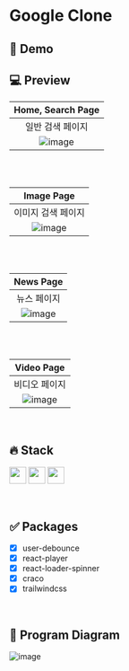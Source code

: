 # Google Clone

## 🔗 Demo

## 💻 Preview

|                                                Home, Search Page                                                |
| :-------------------------------------------------------------------------------------------------------------: |
|                                                일반 검색 페이지                                                 |
| ![image](https://user-images.githubusercontent.com/42693257/138036304-af68aaed-98f4-4dc4-9eca-94c59b32acbe.png) |

<br>
<br>

|                                                   Image Page                                                    |
| :-------------------------------------------------------------------------------------------------------------: |
|                                               이미지 검색 페이지                                                |
| ![image](https://user-images.githubusercontent.com/42693257/138036363-b7bb5921-071a-4666-9eb1-809aee2b058b.png) |

<br>
<br>

|                                                    News Page                                                    |
| :-------------------------------------------------------------------------------------------------------------: |
|                                                   뉴스 페이지                                                   |
| ![image](https://user-images.githubusercontent.com/42693257/138036400-e57b2ea7-3824-49ff-a3d0-0d2326633084.png) |

<br>
<br>

|                                                   Video Page                                                    |
| :-------------------------------------------------------------------------------------------------------------: |
|                                                  비디오 페이지                                                  |
| ![image](https://user-images.githubusercontent.com/42693257/138036431-35dbf24f-7bb3-42ee-95d1-27262c36818e.png) |

<br>

## 🔥 Stack

<img height="30" src="https://img.shields.io/badge/React-black?style=for-the-badge&logo=React&logoColor=#61DAFB"/> <img height="30" src="https://img.shields.io/badge/Javascript-black?style=for-the-badge&logo=Javascript&logoColor=F7DF1E"/>
<img height="30" src="https://img.shields.io/badge/Netlify-black?style=for-the-badge&logo=Netlify&logoColor=00C7B7"/>

<br>

## ✅ Packages

- [x] user-debounce
- [x] react-player
- [x] react-loader-spinner
- [x] craco
- [x] trailwindcss

<br>

## 📄 Program Diagram

![image](https://user-images.githubusercontent.com/42693257/138035534-dfd0d170-113b-4b33-89cd-925d9b0741a9.png)
